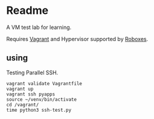 # Readme

A VM test lab for learning.

Requires [Vagrant](https://www.vagrantup.com/) and Hypervisor supported by [Roboxes](https://roboxes.org/).

## using

Testing Parallel SSH.

```shell
vagrant validate Vagrantfile
vagrant up
vagrant ssh pyapps
source ~/venv/bin/activate
cd /vagrant/
time python3 ssh-test.py
```
